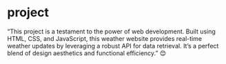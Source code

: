 # project
“This project is a testament to the power of web development. Built using HTML, CSS, and JavaScript, this weather website provides real-time weather updates by leveraging a robust API for data retrieval. It’s a perfect blend of design aesthetics and functional efficiency.” 😊
